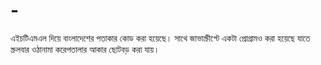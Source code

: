 # -
এইচটিএমএল দিয়ে বাংলাদেশের পতাকার কোড করা হয়েছে। সাথে জাভাস্ক্রীপ্টে একটা প্রোগ্রামও করা হয়েছে যাতে স্ক্রলবার ওঠানামা করেপতালার আকার ছোটবড় করা যায়।
